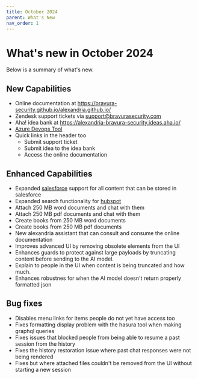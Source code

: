 ```yaml
---
title: October 2024
parent: What's New
nav_order: 1
---
```


# What's new in October 2024

Below is a summary of what's new.

## New Capabilities

* Online documentation at https://bravura-security.github.io/alexandria.github.io/
* Zendesk support tickets via support@bravurasecurity.com
* Aha! idea bank at https://alexandria-bravura-security.ideas.aha.io/
* [Azure Devops Tool](/alexandria.github.io/tools/azure-devops)
* Quick links in the header too
  * Submit support ticket
  * Submit idea to the idea bank
  * Access the online documentation

## Enhanced Capabilities

* Expanded [salesforce](/alexandria.github.io/tools/salesforce) support for all content that can be stored in salesforce
* Expanded search functionality for [hubspot](/alexandria.github.io/tools/salesforce)
* Attach 250 MB word documents and chat with them
* Attach 250 MB pdf documents and chat with them
* Create books from 250 MB word documents
* Create books from 250 MB pdf documents
* New alexandria assistant that can consult and consume the online documentation
* Improves advanced UI by removing obsolete elements from the UI
* Enhances guards to protect against large payloads by truncating content before sending to the AI model. 
* Explain to people in the UI when content is being truncated and how much.
* Enhances robustnes for when the AI model doesn't return properly formatted json

## Bug fixes

* Disables menu links for items people do not yet have access too
* Fixes formatting display problem with the hasura tool when making graphql queries
* Fixes issues that blocked people from being able to resume a past session from the history
* Fixes the history restoration issue where past chat responses were not being rendered
* Fixes but where attached files couldn't be removed from the UI without starting a new session
